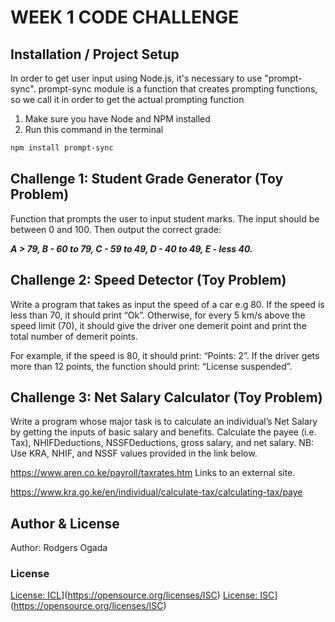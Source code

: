 # WEEK 1 CODE CHALLENGE

## Installation / Project Setup
In order to get user input using Node.js, it's necessary to use "prompt-sync".
prompt-sync module is a function that creates prompting functions, so we call it in order to get the actual prompting function

1. Make sure you have Node and NPM installed
2. Run this command in the terminal
```bash
npm install prompt-sync
```

## Challenge 1: Student Grade Generator (Toy Problem)
Function that prompts the user to input student marks.
The input should be between 0 and 100. 
Then output the correct grade: 

***A > 79, B - 60 to 79, C -  59 to 49, D - 40 to 49, E - less 40.***


## Challenge 2: Speed Detector (Toy Problem)
Write a program that takes as input the speed of a car e.g 80. If the speed is less than 70, it should print “Ok”. Otherwise, for every 5 km/s above the speed limit (70), it should give the driver one demerit point and print the total number of demerit points.

For example, if the speed is 80, it should print: “Points: 2”. If the driver gets more than 12 points, the function should print: “License suspended”.


## Challenge 3: Net Salary Calculator (Toy Problem)
Write a program whose major task is to calculate an individual’s Net Salary by getting the inputs of basic salary and benefits. Calculate the payee (i.e. Tax), NHIFDeductions, NSSFDeductions, gross salary, and net salary. 
NB: Use KRA, NHIF, and NSSF values provided in the link below.

https://www.aren.co.ke/payroll/taxrates.htm Links to an external site.  

https://www.kra.go.ke/en/individual/calculate-tax/calculating-tax/paye

## Author & License
Author: Rodgers Ogada

### License
[License: ICL](https://img.shields.io/badge/License-ISC-blue.svg)](https://opensource.org/licenses/ISC)
[License: ISC](https://img.shields.io/badge/License-ISC-blue.svg)](https://opensource.org/licenses/ISC)
